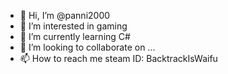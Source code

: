 - 👋 Hi, I’m @panni2000
- 👀 I’m interested in gaming
- 🌱 I’m currently learning C#
- 💞️ I’m looking to collaborate on ...
- 📫 How to reach me steam ID: BacktrackIsWaifu

<!---
panni2000/panni2000 is a ✨ special ✨ repository because its `README.md` (this file) appears on your GitHub profile.
You can click the Preview link to take a look at your changes.
--->
